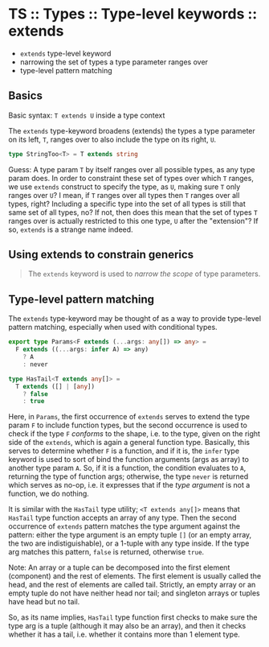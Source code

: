 # TS :: Types :: Type-level keywords :: extends

- `extends` type-level keyword
- narrowing the set of types a type parameter ranges over
- type-level pattern matching


## Basics

Basic syntax: `T extends U` inside a type context

The `extends` type-keyword broadens (extends) the types a type parameter on its left, `T`, ranges over to also include the type on its right, `U`.

```ts
type StringToo<T> = T extends string
```

Guess: A type param `T` by itself ranges over all possible types, as any type param does. In order to constraint these set of types over which `T` ranges, we use `extends` construct to specify the type, as `U`, making sure `T` only ranges over `U`? I mean, if `T` ranges over all types then `T` ranges over all types, right? Including a specific type into the set of all types is still that same set of all types, no? If not, then does this mean that the set of types `T` ranges over is actually restricted to this one type, `U` after the "extension"? If so, `extends` is a strange name indeed.

## Using extends to constrain generics

>The `extends` keyword is used to *narrow the scope* of type parameters.



## Type-level pattern matching

The `extends` type-keyword may be thought of as a way to provide type-level pattern matching, especially when used with conditional types.

```ts
export type Params<F extends (...args: any[]) => any> =
  F extends ((...args: infer A) => any)
    ? A
    : never

type HasTail<T extends any[]> =
  T extends ([] | [any])
    ? false
    : true
```

Here, in `Params`, the first occurrence of `extends` serves to extend the type param `F` to include function types, but the second occurrence is used to check if the type `F` *conforms* to the shape, i.e. to the type, given on the right side of the `extends`, which is again a general function type. Basically, this serves to determine whether `F` is a function, and if it is, the `infer` type keyword is used to sort of bind the function arguments (args as array) to another type param `A`. So, if it is a function, the condition evaluates to `A`, returning the type of function args; otherwise, the type `never` is returned which serves as no-op, i.e. it expresses that if the *type argument* is not a function, we do nothing.

It is similar with the `HasTail` type utility; `<T extends any[]>` means that `HasTail` type function accepts an array of any type. Then the second occurrence of `extends` pattern matches the type argument against the pattern: either the type argument is an empty tuple `[]` (or an empty array, the two are indistiguishable), or a 1-tuple with any type inside. If the type arg matches this pattern, `false` is returned, otherwise `true`.

Note: An array or a tuple can be decomposed into the first element (component) and the rest of elements. The first element is usually called the head, and the rest of elements are called tail. Strictly, an empty array or an empty tuple do not have neither head nor tail; and singleton arrays or tuples have head but no tail.

So, as its name implies, `HasTail` type function first checks to make sure the type arg is a tuple (although it may also be an array), and then it checks whether it has a tail, i.e. whether it contains more than 1 element type.
